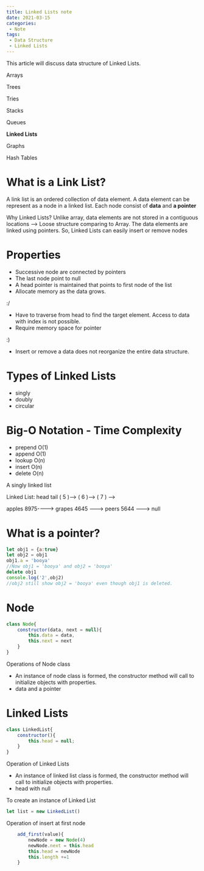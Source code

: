 ```yaml
---
title: Linked Lists note 
date: 2021-03-15
categories:
 - Note
tags:
 - Data Structure
 - Linked Lists
---
```


This article will discuss data structure of Linked Lists.

<!-- more -->
Arrays 

Trees

Tries

Stacks

Queues

**Linked Lists**

Graphs

Hash Tables 
# What is a Link List?
A link list is an ordered collection of data element. A data element can be represent as a node in a linked list. Each node consist of **data** and **a pointer**

Why Linked Lists?
Unlike array, data elements are not stored in a contiguous locations --> Loose structure comparing to Array. 
The data elements are linked using pointers. So, Linked Lists can easily insert or remove nodes

# Properties
- Successive node are connected by pointers 
- The last node point to null 
- A head pointer is maintained that points to first node of the list 
- Allocate memory as the data grows.    

:/
- Have to traverse from head to find the target element. Access to data with index is not possible. 
- Require memory space for pointer

:) 
- Insert or remove a data does not reorganize the entire data structure.

# Types of Linked Lists
- singly 
- doubly 
- circular 

# Big-O Notation - Time Complexity 

- prepend   O(1)
- append    O(1) 
- lookup    O(n) 
- insert    O(n)
- delete    O(n)

A singly linked list 

Linked List:
head                tail 
( 5 )--> ( 6 )--> ( 7 ) --> 

apples 
8975----> grapes
           4645 ---> peers 
                     5644 ---> null

# What is a pointer?
```js
let obj1 = {a:true}
let obj2 = obj1
obj1.a = 'booya'
//Now obj1 = 'booya' and obj2 = 'booya'
delete obj1
console.log('2',obj2)
//obj2 still show obj2 = 'booya' even though obj1 is deleted.
```

# Node 
``` js
class Node{
    constructor(data, next = null){
        this.data = data,
        this.next = next
    }
}
```
Operations of Node class
- An instance of node class is formed, the constructor method will call to initialize objects with properties.
- data and a pointer 

# Linked Lists
```js
class LinkedList{
    constructor(){
        this.head = null;
    }
}
```
Operation of Linked Lists
- An instance of linked list class is formed, the constructor method will call to initialize objects with properties.
- head with null

To create an instance of Linked List 
```js
let list = new LinkedList()
``` 

Operation of insert at first node 

```js
    add_first(value){
        newNode = new Node(4)
        newNode.next = this.head
        this.head = newNode
        this.length +=1
    }
```
<disqus/>